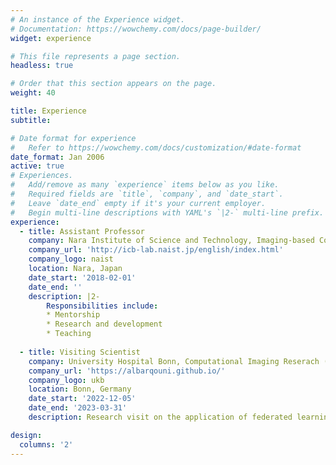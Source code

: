```yaml
---
# An instance of the Experience widget.
# Documentation: https://wowchemy.com/docs/page-builder/
widget: experience

# This file represents a page section.
headless: true

# Order that this section appears on the page.
weight: 40

title: Experience
subtitle:

# Date format for experience
#   Refer to https://wowchemy.com/docs/customization/#date-format
date_format: Jan 2006
active: true
# Experiences.
#   Add/remove as many `experience` items below as you like.
#   Required fields are `title`, `company`, and `date_start`.
#   Leave `date_end` empty if it's your current employer.
#   Begin multi-line descriptions with YAML's `|2-` multi-line prefix.
experience:
  - title: Assistant Professor
    company: Nara Institute of Science and Technology, Imaging-based Computational Biomedicine Lab
    company_url: 'http://icb-lab.naist.jp/english/index.html'
    company_logo: naist
    location: Nara, Japan
    date_start: '2018-02-01'
    date_end: ''
    description: |2-
        Responsibilities include:
        * Mentorship
        * Research and development
        * Teaching
        
  - title: Visiting Scientist
    company: University Hospital Bonn, Computational Imaging Reserach (Albarqouni Lab)
    company_url: 'https://albarqouni.github.io/'
    company_logo: ukb
    location: Bonn, Germany
    date_start: '2022-12-05'
    date_end: '2023-03-31'
    description: Research visit on the application of federated learning for musculoskeletal segemtnation in CT images.

design:
  columns: '2'
---
```

